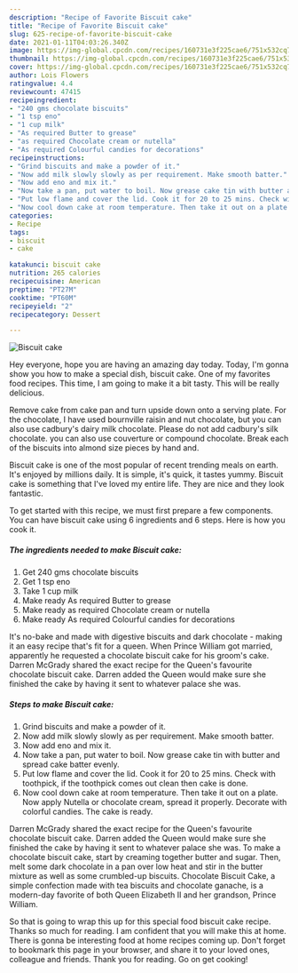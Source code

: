 ```yaml
---
description: "Recipe of Favorite Biscuit cake"
title: "Recipe of Favorite Biscuit cake"
slug: 625-recipe-of-favorite-biscuit-cake
date: 2021-01-11T04:03:26.340Z
image: https://img-global.cpcdn.com/recipes/160731e3f225cae6/751x532cq70/biscuit-cake-recipe-main-photo.jpg
thumbnail: https://img-global.cpcdn.com/recipes/160731e3f225cae6/751x532cq70/biscuit-cake-recipe-main-photo.jpg
cover: https://img-global.cpcdn.com/recipes/160731e3f225cae6/751x532cq70/biscuit-cake-recipe-main-photo.jpg
author: Lois Flowers
ratingvalue: 4.4
reviewcount: 47415
recipeingredient:
- "240 gms chocolate biscuits"
- "1 tsp eno"
- "1 cup milk"
- "As required Butter to grease"
- "as required Chocolate cream or nutella"
- "As required Colourful candies for decorations"
recipeinstructions:
- "Grind biscuits and make a powder of it."
- "Now add milk slowly slowly as per requirement. Make smooth batter."
- "Now add eno and mix it."
- "Now take a pan, put water to boil. Now grease cake tin with butter and spread cake batter evenly."
- "Put low flame and cover the lid. Cook it for 20 to 25 mins. Check with toothpick, if the toothpick comes out clean then cake is done."
- "Now cool down cake at room temperature. Then take it out on a plate. Now apply Nutella or chocolate cream, spread it properly. Decorate with colorful candies. The cake is ready."
categories:
- Recipe
tags:
- biscuit
- cake

katakunci: biscuit cake 
nutrition: 265 calories
recipecuisine: American
preptime: "PT27M"
cooktime: "PT60M"
recipeyield: "2"
recipecategory: Dessert

---
```



![Biscuit cake](https://img-global.cpcdn.com/recipes/160731e3f225cae6/751x532cq70/biscuit-cake-recipe-main-photo.jpg)

Hey everyone, hope you are having an amazing day today. Today, I'm gonna show you how to make a special dish, biscuit cake. One of my favorites food recipes. This time, I am going to make it a bit tasty. This will be really delicious.

Remove cake from cake pan and turn upside down onto a serving plate. For the chocolate, I have used bournville raisin and nut chocolate, but you can also use cadbury&#39;s dairy milk chocolate. Please do not add cadbury&#39;s silk chocolate. you can also use couverture or compound chocolate. Break each of the biscuits into almond size pieces by hand and.

Biscuit cake is one of the most popular of recent trending meals on earth. It's enjoyed by millions daily. It is simple, it's quick, it tastes yummy. Biscuit cake is something that I've loved my entire life. They are nice and they look fantastic.


To get started with this recipe, we must first prepare a few components. You can have biscuit cake using 6 ingredients and 6 steps. Here is how you cook it.

<!--inarticleads1-->

##### The ingredients needed to make Biscuit cake:

1. Get 240 gms chocolate biscuits
1. Get 1 tsp eno
1. Take 1 cup milk
1. Make ready As required Butter to grease
1. Make ready as required Chocolate cream or nutella
1. Make ready As required Colourful candies for decorations


It&#39;s no-bake and made with digestive biscuits and dark chocolate - making it an easy recipe that&#39;s fit for a queen. When Prince William got married, apparently he requested a chocolate biscuit cake for his groom&#39;s cake. Darren McGrady shared the exact recipe for the Queen&#39;s favourite chocolate biscuit cake. Darren added the Queen would make sure she finished the cake by having it sent to whatever palace she was. 

<!--inarticleads2-->

##### Steps to make Biscuit cake:

1. Grind biscuits and make a powder of it.
1. Now add milk slowly slowly as per requirement. Make smooth batter.
1. Now add eno and mix it.
1. Now take a pan, put water to boil. Now grease cake tin with butter and spread cake batter evenly.
1. Put low flame and cover the lid. Cook it for 20 to 25 mins. Check with toothpick, if the toothpick comes out clean then cake is done.
1. Now cool down cake at room temperature. Then take it out on a plate. Now apply Nutella or chocolate cream, spread it properly. Decorate with colorful candies. The cake is ready.


Darren McGrady shared the exact recipe for the Queen&#39;s favourite chocolate biscuit cake. Darren added the Queen would make sure she finished the cake by having it sent to whatever palace she was. To make a chocolate biscuit cake, start by creaming together butter and sugar. Then, melt some dark chocolate in a pan over low heat and stir in the butter mixture as well as some crumbled-up biscuits. Chocolate Biscuit Cake, a simple confection made with tea biscuits and chocolate ganache, is a modern-day favorite of both Queen Elizabeth II and her grandson, Prince William. 

So that is going to wrap this up for this special food biscuit cake recipe. Thanks so much for reading. I am confident that you will make this at home. There is gonna be interesting food at home recipes coming up. Don't forget to bookmark this page in your browser, and share it to your loved ones, colleague and friends. Thank you for reading. Go on get cooking!
